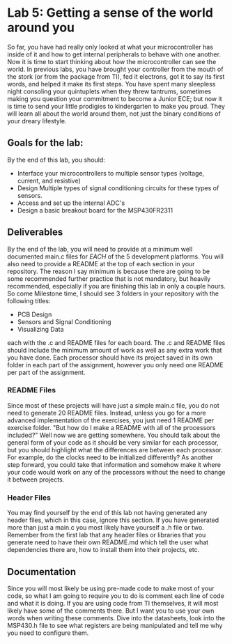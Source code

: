 # Lab 5: Getting a sense of the world around you
So far, you have had really only looked at what your microcontroller has inside of it and how to get internal peripherals to behave with one another. Now it is time to start thinking about how the microcontroller can see the world. In previous labs, you have brought your controller from the mouth of the stork (or from the package from TI), fed it electrons, got it to say its first words, and helped it make its first steps. You have spent many sleepless night consoling your quintuplets when they threw tantrums, sometimes making you question your commitment to become a Junior ECE; but now it is time to send your little prodigies to kindergarten to make you proud. They will learn all about the world around them, not just the binary conditions of your dreary lifestyle. 

## Goals for the lab:
By the end of this lab, you should:
* Interface your microcontrollers to multiple sensor types (voltage, current, and resistive)
* Design Multiple types of signal conditioning circuits for these types of sensors.
* Access and set up the internal ADC's
* Design a basic breakout board for the MSP430FR2311

## Deliverables
By the end of the lab, you will need to provide at a minimum well documented main.c files for *EACH* of the 5 development platforms. You will also need to provide a README at the top of each section in your repository. The reason I say minimum is because there are going to be some recommended further practice that is not mandatory, but heavily recommended, especially if you are finishing this lab in only a couple hours. So come Milestone time, I should see 3 folders in your repository with the following titles:
* PCB Design
* Sensors and Signal Conditioning
* Visualizing Data

each with the .c and README files for each board. The .c and README files should include the minimum amount of work as well as any extra work that you have done. Each processor should have its project saved in its own folder in each part of the assignment, however you only need one README per part of the assignment.

### README Files
Since most of these projects will have just a simple main.c file, you do not need to generate 20 README files. Instead, unless you go for a more advanced implementation of the exercises, you just need 1 README per exercise folder. "But how do I make a README with all of the processors included?" Well now we are getting somewhere. You should talk about the general form of your code as it should be very similar for each processor, but you should highlight what the differences are between each processor. For example, do the clocks need to be initialized differently? As another step forward, you could take that information and somehow make it where your code would work on any of the processors without the need to change it between projects.

### Header Files
You may find yourself by the end of this lab not having generated any header files, which in this case, ignore this section. If you have generated more than just a main.c you most likely have yourself a .h file or two. Remember from the first lab that any header files or libraries that you generate need to have their own README.md which tell the user what dependencies there are, how to install them into their projects, etc.

## Documentation
Since you will most likely be using pre-made code to make most of your code, so what I am going to require you to do is comment each line of code and what it is doing. If you are using code from TI themselves, it will most likely have some of the comments there. But I want you to use your own words when writing these comments. Dive into the datasheets, look into the MSP430.h file to see what registers are being manipulated and tell me why you need to configure them. 
